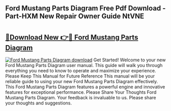 ## Ford Mustang Parts Diagram Free Pdf Download - Part-HXM New Repair Owner Guide NtVNE

# <h2><a href="http://dfn7ii.blite.top/?on=Ford+Mustang+Parts+Diagram">🔗Download New 👉🔴 Ford Mustang Parts Diagram</a></h2>

[![Ford Mustang Parts Diagram download](https://i.imgur.com/lujVjoI.png)](http://dfn7ii.blite.top/?on=Ford+Mustang+Parts+Diagram)
Get Started! Welcome to your new Ford Mustang Parts Diagram user manual. This guide will walk you through everything you need to know to operate and maximize your experience. Please Keep This Manual for Future Reference This manual will be your reliable guide to using your new Ford Mustang Parts Diagram effectively. This Ford Mustang Parts Diagram features a powerful engine and innovative features for exceptional performance. Please Share Your Thoughts Ford Mustang Parts Diagram. Your feedback is invaluable to us. Please share your thoughts and suggestions.
